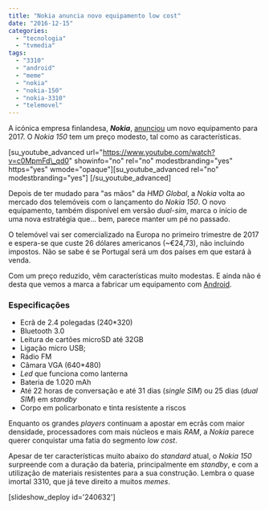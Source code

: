 ```yaml
---
title: "Nokia anuncia novo equipamento low cost"
date: "2016-12-15"
categories: 
  - "tecnologia"
  - "tvmedia"
tags: 
  - "3310"
  - "android"
  - "meme"
  - "nokia"
  - "nokia-150"
  - "nokia-3310"
  - "telemovel"
---
```


A icónica empresa finlandesa, _**Nokia**_, [anunciou](http://hmd.global/press/2016-12-13-nokia-150/) um novo equipamento para 2017. O _Nokia 150_ tem um preço modesto, tal como as características.

\[su\_youtube\_advanced url="https://www.youtube.com/watch?v=c0MpmFd\_qd0" showinfo="no" rel="no" modestbranding="yes" https="yes" wmode="opaque"\]\[su\_youtube\_advanced rel="no" modestbranding="yes"\] \[/su\_youtube\_advanced\]

Depois de ter mudado para "as mãos" da _HMD Global_, a _Nokia_ volta ao mercado dos telemóveis com o lançamento do _Nokia 150_. O novo equipamento, também disponível em versão _dual-sim_, marca o início de uma nova estratégia que... bem, parece manter um pé no passado.

O telemóvel vai ser comercializado na Europa no primeiro trimestre de 2017 e espera-se que custe 26 dólares americanos (~€24,73), não incluindo impostos. Não se sabe é se Portugal será um dos países em que estará à venda.

Com um preço reduzido, vêm características muito modestas. E ainda não é desta que vemos a marca a fabricar um equipamento com [Android](https://espalhafactos.com/2016/12/01/nokia-anuncia-regresso-aos-smartphones-2017/).

### Especificações

- Ecrã de 2.4 polegadas (240\*320)
- Bluetooth 3.0
- Leitura de cartões microSD até 32GB
- Ligação micro USB;
- Rádio FM
- Câmara VGA (640\*480)
- _Led_ que funciona como lanterna
- Bateria de 1.020 mAh
- Até 22 horas de conversação e até 31 dias (_single SIM_) ou 25 dias (_dual SIM_) em _standby_
- Corpo em policarbonato e tinta resistente a riscos

Enquanto os grandes _players_ continuam a apostar em ecrãs com maior densidade, processadores com mais núcleos e mais _RAM_, a _Nokia_ parece querer conquistar uma fatia do segmento _low cost_.

Apesar de ter características muito abaixo do _standard_ atual, o _Nokia 150_ surpreende com a duração da bateria, principalmente em _standby_, e com a utilização de materiais resistentes para a sua construção. Lembra o quase imortal 3310, que já teve direito a muitos _memes_.

\[slideshow\_deploy id='240632'\]
